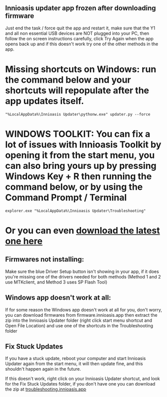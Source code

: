 ## Innioasis updater app frozen after downloading firmware
Just end the task / force quit the app and restart it, make sure that the Y1 and all non essential USB devices are NOT plugged into your PC, then follow the on screen instructions carefully, click Try Again when the app opens back up and if this doesn't work try one of the other methods in the app.

# Missing shortcuts on Windows: run the command below and your shortcuts will repopulate after the app updates itself.

```
"%LocalAppData%\Innioasis Updater\pythonw.exe" updater.py --force
```


# WINDOWS TOOLKIT: You can fix a lot of issues with Innioasis Toolkit by opening it from the start menu, you can also bring yours up by pressing Windows Key + R then running the command below, or by using the Command Prompt / Terminal

```
explorer.exe "%LocalAppData%\Innioasis Updater\Troubleshooting"
```

# Or you can even [download the latest one here](https://github.com/team-slide/Innioasis-Updater/raw/refs/heads/main/Troubleshooters%20-%20Windows.zip) 


## Firmwares not installing:
Make sure the blue Driver Setup button isn't showing in your app, if it does you're missing one of the drivers needed for both methods (Method 1 and 2 use MTKclient, and Method 3 uses SP Flash Tool)

## Windows app doesn't work at all:
If for some reason the Windows app doesn't work at all for you, don't worry, you can download firmwares from firmware.innioasis.app then extract the zip into the Innioasis Updater folder (right click start menu shortcut and Open File Location) and use one of the shortcuts in the Troubleshooting folder 

## Fix Stuck Updates
If you have a stuck update, reboot your computer and start Innioasis Updater again from the start menu, it will then update fine, and this shouldn't happen again in the future.

If this doesn't work, right click on your Innioasis Updater shortcut, and look for the Fix Stuck Updates folder, if you don't have one you can download the zip at [troubleshooting.innioasis.app](https://innioasis.app/Troubleshooting)
